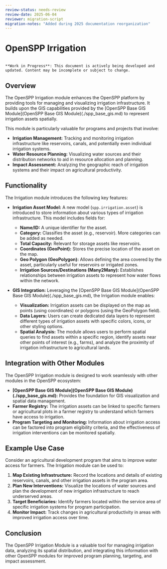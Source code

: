 ```yaml
---
review-status: needs-review
review-date: 2025-06-04
reviewer: migration-script
migration-notes: "Added during 2025 documentation reorganization"
---
```


# OpenSPP Irrigation

```{warning}

**Work in Progress**: This document is actively being developed and updated. Content may be incomplete or subject to change.
```

## Overview

The OpenSPP Irrigation module enhances the OpenSPP platform by providing tools for managing and visualizing irrigation infrastructure. It builds upon the GIS capabilities provided by the [OpenSPP Base GIS Module](OpenSPP Base GIS Module)(./spp_base_gis.md) to represent irrigation assets spatially. 

This module is particularly valuable for programs and projects that involve:

- **Irrigation Management:** Tracking and monitoring irrigation infrastructure like reservoirs, canals, and potentially even individual irrigation systems. 
- **Water Resource Planning:** Visualizing water sources and their distribution networks to aid in resource allocation and planning.
- **Impact Assessment:** Analyzing the geographic reach of irrigation systems and their impact on agricultural productivity.

## Functionality

The Irrigation module introduces the following key features:

- **Irrigation Asset Model:** A new model (`spp.irrigation.asset`) is introduced to store information about various types of irrigation infrastructure. This model includes fields for:
    - **Name/ID:** A unique identifier for the asset.
    - **Category:**  Classifies the asset (e.g., reservoir). More categories can be added as needed.
    - **Total Capacity:**  Relevant for storage assets like reservoirs.
    - **Coordinates (GeoPoint):**  Stores the precise location of the asset on the map.
    - **Geo Polygon (GeoPolygon):**  Allows defining the area covered by the asset, particularly useful for reservoirs or irrigated zones.
    - **Irrigation Sources/Destinations (Many2Many):**  Establishes relationships between irrigation assets to represent how water flows within the network. 

- **GIS Integration:**  Leveraging the [OpenSPP Base GIS Module](OpenSPP Base GIS Module)(./spp_base_gis.md), the Irrigation module enables:
    - **Visualization:** Irrigation assets can be displayed on the map as points (using coordinates) or polygons (using the GeoPolygon field).
    - **Data Layers:** Users can create dedicated data layers to represent different types of irrigation assets with specific colors, icons, or other styling options.
    - **Spatial Analysis:**  The module allows users to perform spatial queries to find assets within a specific region, identify assets near other points of interest (e.g., farms), and analyze the proximity of irrigation infrastructure to agricultural lands.

## Integration with Other Modules

The OpenSPP Irrigation module is designed to work seamlessly with other modules in the OpenSPP ecosystem:

- **[OpenSPP Base GIS Module](OpenSPP Base GIS Module)(./spp_base_gis.md):** Provides the foundation for GIS visualization and spatial data management.
- **Farmer Registry:** The irrigation assets can be linked to specific farmers or agricultural plots in a farmer registry to understand which farmers have access to irrigation. 
- **Program Targeting and Monitoring:** Information about irrigation access can be factored into program eligibility criteria, and the effectiveness of irrigation interventions can be monitored spatially. 

## Example Use Case

Consider an agricultural development program that aims to improve water access for farmers. The Irrigation module can be used to:

1.  **Map Existing Infrastructure:**  Record the locations and details of existing reservoirs, canals, and other irrigation assets in the program area.
2.  **Plan New Interventions:**  Visualize the locations of water sources and plan the development of new irrigation infrastructure to reach underserved areas.
3.  **Target Beneficiaries:**  Identify farmers located within the service area of specific irrigation systems for program participation.
4.  **Monitor Impact:** Track changes in agricultural productivity in areas with improved irrigation access over time.

## Conclusion

The OpenSPP Irrigation Module is a valuable tool for managing irrigation data, analyzing its spatial distribution, and integrating this information with other OpenSPP modules for improved program planning, targeting, and impact assessment. 
